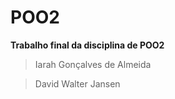 # POO2
**Trabalho final da disciplina de POO2**
> Iarah Gonçalves de Almeida

> David Walter Jansen
